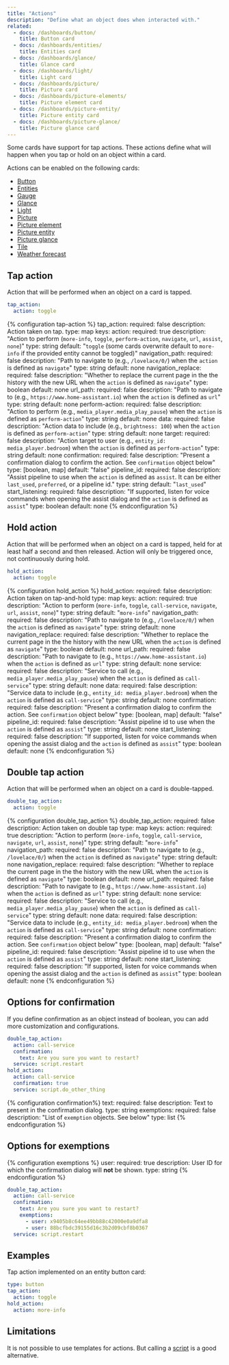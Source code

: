 ```yaml
---
title: "Actions"
description: "Define what an object does when interacted with."
related:
  - docs: /dashboards/button/
    title: Button card
  - docs: /dashboards/entities/
    title: Entities card
  - docs: /dashboards/glance/
    title: Glance card
  - docs: /dashboards/light/
    title: Light card
  - docs: /dashboards/picture/
    title: Picture card
  - docs: /dashboards/picture-elements/
    title: Picture element card
  - docs: /dashboards/picture-entity/
    title: Picture entity card
  - docs: /dashboards/picture-glance/
    title: Picture glance card
---
```


Some cards have support for tap actions. These actions define what will happen when you tap or hold on an object within a card.

Actions can be enabled on the following cards:

- [Button](/dashboards/button/)
- [Entities](/dashboards/entities/)
- [Gauge](/dashboards/gauge/)
- [Glance](/dashboards/glance/)
- [Light](/dashboards/light/)
- [Picture](/dashboards/picture/)
- [Picture element](/dashboards/picture-elements/)
- [Picture entity](/dashboards/picture-entity/)
- [Picture glance](/dashboards/picture-glance/)
- [Tile](/dashboards/tile/)
- [Weather forecast](/dashboards/weather-forecast/)

## Tap action

Action that will be performed when an object on a card is tapped.

```yaml
tap_action:
  action: toggle
```

{% configuration tap-action %}
tap_action:
  required: false
  description: Action taken on tap.
  type: map
  keys:
    action:
      required: true
      description: "Action to perform (`more-info`, `toggle`, `perform-action`, `navigate`, `url`, `assist`, `none`)"
      type: string
      default: "`toggle` (some cards overwrite default to `more-info` if the provided entity cannot be toggled)"
    navigation_path:
      required: false
      description: "Path to navigate to (e.g., `/lovelace/0/`) when the `action` is defined as `navigate`"
      type: string
      default: none
    navigation_replace:
      required: false
      description: "Whether to replace the current page in the the history with the new URL when the `action` is defined as `navigate`"
      type: boolean
      default: none
    url_path:
      required: false
      description: "Path to navigate to (e.g., `https://www.home-assistant.io`) when the `action` is defined as `url`"
      type: string
      default: none
    perform-action:
      required: false
      description: "Action to perform (e.g., `media_player.media_play_pause`) when the `action` is defined as `perform-action`"
      type: string
      default: none
    data:
      required: false
      description: "Action data to include (e.g., `brightness: 100`) when the `action` is defined as `perform-action`"
      type: string
      default: none
    target:
      required: false
      description: "Action target to user (e.g., `entity_id: media_player.bedroom`) when the `action` is defined as `perform-action`"
      type: string
      default: none
    confirmation:
      required: false
      description: "Present a confirmation dialog to confirm the action. See `confirmation` object below"
      type: [boolean, map]
      default: "false"
    pipeline_id:
      required: false
      description: "Assist pipeline to use when the `action` is defined as `assist`. It can be either `last_used`, `preferred`, or a pipeline id."
      type: string
      default: "`last_used`"
    start_listening:
      required: false
      description: "If supported, listen for voice commands when opening the assist dialog and the `action` is defined as `assist`"
      type: boolean
      default: none
{% endconfiguration %}

## Hold action

Action that will be performed when an object on a card is tapped, held for at least half a second and then released. Action will only be triggered once, not continuously during hold.

```yaml
hold_action:
  action: toggle
```

{% configuration hold_action %}
hold_action:
  required: false
  description: Action taken on tap-and-hold
  type: map
  keys:
    action:
      required: true
      description: "Action to perform (`more-info`, `toggle`, `call-service`, `navigate`, `url`, `assist`, `none`)"
      type: string
      default: "`more-info`"
    navigation_path:
      required: false
      description: "Path to navigate to (e.g., `/lovelace/0/`) when the `action` is defined as `navigate`"
      type: string
      default: none
    navigation_replace:
      required: false
      description: "Whether to replace the current page in the the history with the new URL when the `action` is defined as `navigate`"
      type: boolean
      default: none
    url_path:
      required: false
      description: "Path to navigate to (e.g., `https://www.home-assistant.io`) when the `action` is defined as `url`"
      type: string
      default: none
    service:
      required: false
      description: "Service to call (e.g., `media_player.media_play_pause`) when the `action` is defined as `call-service`"
      type: string
      default: none
    data:
      required: false
      description: "Service data to include (e.g., `entity_id: media_player.bedroom`) when the `action` is defined as `call-service`"
      type: string
      default: none
    confirmation:
      required: false
      description: "Present a confirmation dialog to confirm the action. See `confirmation` object below"
      type: [boolean, map]
      default: "false"
    pipeline_id:
      required: false
      description: "Assist pipeline id to use when the `action` is defined as `assist`"
      type: string
      default: none
    start_listening:
      required: false
      description: "If supported, listen for voice commands when opening the assist dialog and the `action` is defined as `assist`"
      type: boolean
      default: none
{% endconfiguration %}

## Double tap action

Action that will be performed when an object on a card is double-tapped.

```yaml
double_tap_action:
  action: toggle
```

{% configuration double_tap_action %}
double_tap_action:
  required: false
  description: Action taken on double tap
  type: map
  keys:
    action:
      required: true
      description: "Action to perform (`more-info`, `toggle`, `call-service`, `navigate`, `url`, `assist`, `none`)"
      type: string
      default: "`more-info`"
    navigation_path:
      required: false
      description: "Path to navigate to (e.g., `/lovelace/0/`) when the `action` is defined as `navigate`"
      type: string
      default: none
    navigation_replace:
      required: false
      description: "Whether to replace the current page in the the history with the new URL when the `action` is defined as `navigate`"
      type: boolean
      default: none
    url_path:
      required: false
      description: "Path to navigate to (e.g., `https://www.home-assistant.io`) when the `action` is defined as `url`"
      type: string
      default: none
    service:
      required: false
      description: "Service to call (e.g., `media_player.media_play_pause`) when the `action` is defined as `call-service`"
      type: string
      default: none
    data:
      required: false
      description: "Service data to include (e.g., `entity_id: media_player.bedroom`) when the `action` is defined as `call-service`"
      type: string
      default: none
    confirmation:
      required: false
      description: "Present a confirmation dialog to confirm the action. See `confirmation` object below"
      type: [boolean, map]
      default: "false"
    pipeline_id:
      required: false
      description: "Assist pipeline id to use when the `action` is defined as `assist`"
      type: string
      default: none
    start_listening:
      required: false
      description: "If supported, listen for voice commands when opening the assist dialog and the `action` is defined as `assist`"
      type: boolean
      default: none
{% endconfiguration %}

## Options for confirmation

If you define confirmation as an object instead of boolean, you can add more customization and configurations.

```yaml
double_tap_action:
  action: call-service
  confirmation:
    text: Are you sure you want to restart?
  service: script.restart
hold_action:
  action: call-service
  confirmation: true
  service: script.do_other_thing
```

{% configuration confirmation%}
text:
  required: false
  description: Text to present in the confirmation dialog.
  type: string
exemptions:
  required: false
  description: "List of `exemption` objects. See below"
  type: list
{% endconfiguration %}

## Options for exemptions

{% configuration exemptions %}
user:
  required: true
  description: User ID for which the confirmation dialog will **not** be shown.
  type: string
{% endconfiguration %}

```yaml
double_tap_action:
  action: call-service
  confirmation:
    text: Are you sure you want to restart?
    exemptions:
      - user: x9405b8c64ee49bb88c42000e0a9dfa8
      - user: 88bcfbdc39155d16c3b2d09cbf8b0367
  service: script.restart
```

## Examples

Tap action implemented on an entity button card:

```yaml
type: button
tap_action:
  action: toggle
hold_action:
  action: more-info
```

## Limitations

It is not possible to use templates for actions. But calling a [script](/docs/scripts/) is a good alternative.
